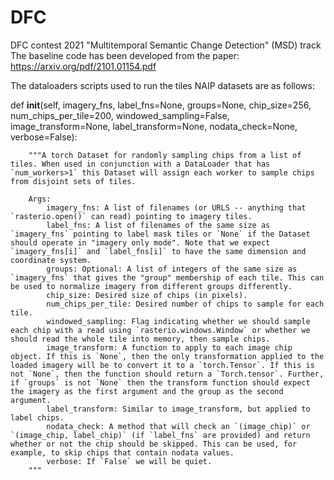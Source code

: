 # DFC
DFC contest 2021 "Multitemporal Semantic Change Detection" (MSD) track 
The baseline code has been developed from the paper: https://arxiv.org/pdf/2101.01154.pdf

The dataloaders scripts used to run the tiles NAIP datasets are as follows:

def __init__(self, imagery_fns, label_fns=None, groups=None, chip_size=256, num_chips_per_tile=200, windowed_sampling=False, image_transform=None, label_transform=None, nodata_check=None, verbose=False):

        """A torch Dataset for randomly sampling chips from a list of tiles. When used in conjunction with a DataLoader that has `num_workers>1` this Dataset will assign each worker to sample chips from disjoint sets of tiles.
        
        Args:
            imagery_fns: A list of filenames (or URLS -- anything that `rasterio.open()` can read) pointing to imagery tiles.
            label_fns: A list of filenames of the same size as `imagery_fns` pointing to label mask tiles or `None` if the Dataset should operate in "imagery only mode". Note that we expect `imagery_fns[i]` and `label_fns[i]` to have the same dimension and coordinate system.
            groups: Optional: A list of integers of the same size as `imagery_fns` that gives the "group" membership of each tile. This can be used to normalize imagery from different groups differently.
            chip_size: Desired size of chips (in pixels).
            num_chips_per_tile: Desired number of chips to sample for each tile.
            windowed_sampling: Flag indicating whether we should sample each chip with a read using `rasterio.windows.Window` or whether we should read the whole tile into memory, then sample chips.
            image_transform: A function to apply to each image chip object. If this is `None`, then the only transformation applied to the loaded imagery will be to convert it to a `torch.Tensor`. If this is not `None`, then the function should return a `Torch.tensor`. Further, if `groups` is not `None` then the transform function should expect the imagery as the first argument and the group as the second argument.
            label_transform: Similar to image_transform, but applied to label chips.
            nodata_check: A method that will check an `(image_chip)` or `(image_chip, label_chip)` (if `label_fns` are provided) and return whether or not the chip should be skipped. This can be used, for example, to skip chips that contain nodata values.
            verbose: If `False` we will be quiet.
        """

